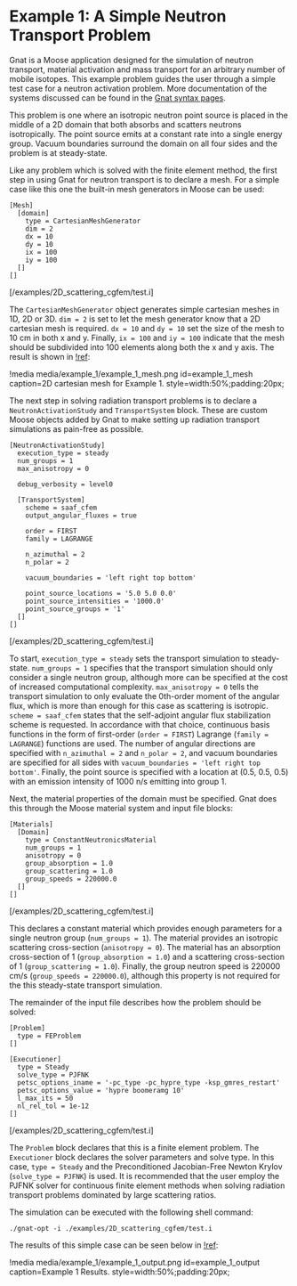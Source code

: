 # Example 1: A Simple Neutron Transport Problem

Gnat is a Moose application designed for the simulation of neutron transport,
material activation and mass transport for an arbitrary number of mobile isotopes.
This example problem guides the user through a simple test case for a neutron
activation problem. More documentation of the systems discussed can be found
in the [Gnat syntax pages](syntax/NeutronActivationStudy/index.md).

This problem is one where an isotropic neutron point source is placed in the
middle of a 2D domain that both absorbs and scatters neutrons isotropically.
The point source emits at a constant rate into a single energy group. Vacuum
boundaries surround the domain on all four sides and the problem is at
steady-state.

Like any problem which is solved with the finite element method, the first step
in using Gnat for neutron transport is to declare a mesh. For a simple case
like this one the built-in mesh generators in Moose can be used:

```language=moose
[Mesh]
  [domain]
    type = CartesianMeshGenerator
    dim = 2
    dx = 10
    dy = 10
    ix = 100
    iy = 100
  []
[]
```

[/examples/2D_scattering_cgfem/test.i]

The `CartesianMeshGenerator` object generates simple cartesian meshes in 1D, 2D
or 3D. `dim = 2` is set to let the mesh generator know that a 2D cartesian mesh
is required. `dx = 10` and `dy = 10` set the size of the mesh to 10 cm in both x
and y. Finally, `ix = 100` and `iy = 100` indicate that the mesh should be
subdivided into 100 elements along both the x and y axis. The result is shown
in [!ref](example_1_mesh):

!media media/example_1/example_1_mesh.png id=example_1_mesh caption=2D cartesian mesh for Example 1. style=width:50%;padding:20px;

The next step in solving radiation transport problems is to declare a
`NeutronActivationStudy` and `TransportSystem` block. These are custom Moose
objects added by Gnat to make setting up radiation transport simulations as
pain-free as possible.

```language=moose
[NeutronActivationStudy]
  execution_type = steady
  num_groups = 1
  max_anisotropy = 0

  debug_verbosity = level0

  [TransportSystem]
    scheme = saaf_cfem
    output_angular_fluxes = true

    order = FIRST
    family = LAGRANGE

    n_azimuthal = 2
    n_polar = 2

    vacuum_boundaries = 'left right top bottom'

    point_source_locations = '5.0 5.0 0.0'
    point_source_intensities = '1000.0'
    point_source_groups = '1'
  []
[]
```

[/examples/2D_scattering_cgfem/test.i]

To start, `execution_type = steady` sets the transport simulation to
steady-state. `num_groups = 1` specifies that the transport simulation should
only consider a single neutron group, although more can be specified at the cost
of increased computational complexity. `max_anisotropy = 0` tells the transport
simulation to only evaluate the 0th-order moment of the angular flux, which is
more than enough for this case as scattering is isotropic. `scheme = saaf_cfem`
states that the self-adjoint angular flux stabilization scheme is requested.
In accordance with that choice, continuous basis functions in the form of
first-order (`order = FIRST`) Lagrange (`family = LAGRANGE`) functions are used.
The number of angular directions are specified with `n_azimuthal = 2` and
`n_polar = 2`, and vacuum boundaries are specified for all sides with
`vacuum_boundaries = 'left right top bottom'`. Finally, the point source is
specified with a location at (0.5, 0.5, 0.5) with an emission intensity of
1000 n/s emitting into group 1.

Next, the material properties of the domain must be specified. Gnat does this
through the Moose material system and input file blocks:

```language=moose
[Materials]
  [Domain]
    type = ConstantNeutronicsMaterial
    num_groups = 1
    anisotropy = 0
    group_absorption = 1.0
    group_scattering = 1.0
    group_speeds = 220000.0
  []
[]
```

[/examples/2D_scattering_cgfem/test.i]

This declares a constant material which provides enough parameters for a single
neutron group (`num_groups = 1`). The material provides an isotropic scattering
cross-section (`anisotropy = 0`). The material has an absorption cross-section
of 1 (`group_absorption = 1.0`) and a scattering cross-section of 1
(`group_scattering = 1.0`). Finally, the group neutron speed is 220000 cm/s
(`group_speeds = 220000.0`), although this property is not required for the this
steady-state transport simulation.

The remainder of the input file describes how the problem should be solved:

```language=moose
[Problem]
  type = FEProblem
[]

[Executioner]
  type = Steady
  solve_type = PJFNK
  petsc_options_iname = '-pc_type -pc_hypre_type -ksp_gmres_restart'
  petsc_options_value = 'hypre boomeramg 10'
  l_max_its = 50
  nl_rel_tol = 1e-12
[]
```

[/examples/2D_scattering_cgfem/test.i]

The `Problem` block declares that this is a finite element problem. The
`Executioner` block declares the solver parameters and solve type. In this case,
`type = Steady` and the Preconditioned Jacobian-Free Newton Krylov
(`solve_type = PJFNK`) is used. It is recommended that the user employ the PJFNK
solver for continuous finite element methods when solving radiation transport
problems dominated by large scattering ratios.

The simulation can be executed with the following shell command:

```language=bash  
./gnat-opt -i ./examples/2D_scattering_cgfem/test.i
```

The results of this simple case can be seen below in [!ref](example_1_output):

!media media/example_1/example_1_output.png id=example_1_output caption=Example 1 Results. style=width:50%;padding:20px;

